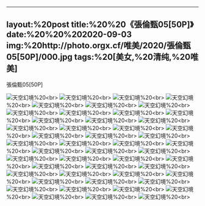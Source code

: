 ﻿---
layout:%20post
title:%20%20《張倫甄05[50P]》
date:%20%20%202020-09-03
img:%20http://photo.orgx.cf/唯美/2020/張倫甄05[50P]/000.jpg
tags:%20[美女,%20清纯,%20唯美]
---

張倫甄05[50P]



![天空幻境](http://photo.orgx.cf/唯美/2020/張倫甄05[50P]/001.jpg%20''天空幻境'')%20<br>
![天空幻境](http://photo.orgx.cf/唯美/2020/張倫甄05[50P]/002.jpg%20''天空幻境'')%20<br>
![天空幻境](http://photo.orgx.cf/唯美/2020/張倫甄05[50P]/003.jpg%20''天空幻境'')%20<br>
![天空幻境](http://photo.orgx.cf/唯美/2020/張倫甄05[50P]/004.jpg%20''天空幻境'')%20<br>
![天空幻境](http://photo.orgx.cf/唯美/2020/張倫甄05[50P]/005.jpg%20''天空幻境'')%20<br>
![天空幻境](http://photo.orgx.cf/唯美/2020/張倫甄05[50P]/006.jpg%20''天空幻境'')%20<br>
![天空幻境](http://photo.orgx.cf/唯美/2020/張倫甄05[50P]/007.jpg%20''天空幻境'')%20<br>
![天空幻境](http://photo.orgx.cf/唯美/2020/張倫甄05[50P]/008.jpg%20''天空幻境'')%20<br>
![天空幻境](http://photo.orgx.cf/唯美/2020/張倫甄05[50P]/009.jpg%20''天空幻境'')%20<br>
![天空幻境](http://photo.orgx.cf/唯美/2020/張倫甄05[50P]/010.jpg%20''天空幻境'')%20<br>
![天空幻境](http://photo.orgx.cf/唯美/2020/張倫甄05[50P]/011.jpg%20''天空幻境'')%20<br>
![天空幻境](http://photo.orgx.cf/唯美/2020/張倫甄05[50P]/012.jpg%20''天空幻境'')%20<br>
![天空幻境](http://photo.orgx.cf/唯美/2020/張倫甄05[50P]/013.jpg%20''天空幻境'')%20<br>
![天空幻境](http://photo.orgx.cf/唯美/2020/張倫甄05[50P]/014.jpg%20''天空幻境'')%20<br>
![天空幻境](http://photo.orgx.cf/唯美/2020/張倫甄05[50P]/015.jpg%20''天空幻境'')%20<br>
![天空幻境](http://photo.orgx.cf/唯美/2020/張倫甄05[50P]/016.jpg%20''天空幻境'')%20<br>
![天空幻境](http://photo.orgx.cf/唯美/2020/張倫甄05[50P]/017.jpg%20''天空幻境'')%20<br>
![天空幻境](http://photo.orgx.cf/唯美/2020/張倫甄05[50P]/018.jpg%20''天空幻境'')%20<br>
![天空幻境](http://photo.orgx.cf/唯美/2020/張倫甄05[50P]/019.jpg%20''天空幻境'')%20<br>
![天空幻境](http://photo.orgx.cf/唯美/2020/張倫甄05[50P]/020.jpg%20''天空幻境'')%20<br>
![天空幻境](http://photo.orgx.cf/唯美/2020/張倫甄05[50P]/021.jpg%20''天空幻境'')%20<br>
![天空幻境](http://photo.orgx.cf/唯美/2020/張倫甄05[50P]/022.jpg%20''天空幻境'')%20<br>
![天空幻境](http://photo.orgx.cf/唯美/2020/張倫甄05[50P]/023.jpg%20''天空幻境'')%20<br>
![天空幻境](http://photo.orgx.cf/唯美/2020/張倫甄05[50P]/024.jpg%20''天空幻境'')%20<br>
![天空幻境](http://photo.orgx.cf/唯美/2020/張倫甄05[50P]/025.jpg%20''天空幻境'')%20<br>
![天空幻境](http://photo.orgx.cf/唯美/2020/張倫甄05[50P]/026.jpg%20''天空幻境'')%20<br>
![天空幻境](http://photo.orgx.cf/唯美/2020/張倫甄05[50P]/027.jpg%20''天空幻境'')%20<br>
![天空幻境](http://photo.orgx.cf/唯美/2020/張倫甄05[50P]/028.jpg%20''天空幻境'')%20<br>
![天空幻境](http://photo.orgx.cf/唯美/2020/張倫甄05[50P]/029.jpg%20''天空幻境'')%20<br>
![天空幻境](http://photo.orgx.cf/唯美/2020/張倫甄05[50P]/030.jpg%20''天空幻境'')%20<br>
![天空幻境](http://photo.orgx.cf/唯美/2020/張倫甄05[50P]/031.jpg%20''天空幻境'')%20<br>
![天空幻境](http://photo.orgx.cf/唯美/2020/張倫甄05[50P]/032.jpg%20''天空幻境'')%20<br>
![天空幻境](http://photo.orgx.cf/唯美/2020/張倫甄05[50P]/033.jpg%20''天空幻境'')%20<br>
![天空幻境](http://photo.orgx.cf/唯美/2020/張倫甄05[50P]/034.jpg%20''天空幻境'')%20<br>
![天空幻境](http://photo.orgx.cf/唯美/2020/張倫甄05[50P]/035.jpg%20''天空幻境'')%20<br>
![天空幻境](http://photo.orgx.cf/唯美/2020/張倫甄05[50P]/036.jpg%20''天空幻境'')%20<br>
![天空幻境](http://photo.orgx.cf/唯美/2020/張倫甄05[50P]/037.jpg%20''天空幻境'')%20<br>
![天空幻境](http://photo.orgx.cf/唯美/2020/張倫甄05[50P]/038.jpg%20''天空幻境'')%20<br>
![天空幻境](http://photo.orgx.cf/唯美/2020/張倫甄05[50P]/039.jpg%20''天空幻境'')%20<br>
![天空幻境](http://photo.orgx.cf/唯美/2020/張倫甄05[50P]/040.jpg%20''天空幻境'')%20<br>
![天空幻境](http://photo.orgx.cf/唯美/2020/張倫甄05[50P]/041.jpg%20''天空幻境'')%20<br>
![天空幻境](http://photo.orgx.cf/唯美/2020/張倫甄05[50P]/042.jpg%20''天空幻境'')%20<br>
![天空幻境](http://photo.orgx.cf/唯美/2020/張倫甄05[50P]/043.jpg%20''天空幻境'')%20<br>
![天空幻境](http://photo.orgx.cf/唯美/2020/張倫甄05[50P]/044.jpg%20''天空幻境'')%20<br>
![天空幻境](http://photo.orgx.cf/唯美/2020/張倫甄05[50P]/045.jpg%20''天空幻境'')%20<br>
![天空幻境](http://photo.orgx.cf/唯美/2020/張倫甄05[50P]/046.jpg%20''天空幻境'')%20<br>
![天空幻境](http://photo.orgx.cf/唯美/2020/張倫甄05[50P]/047.jpg%20''天空幻境'')%20<br>
![天空幻境](http://photo.orgx.cf/唯美/2020/張倫甄05[50P]/048.jpg%20''天空幻境'')%20<br>
![天空幻境](http://photo.orgx.cf/唯美/2020/張倫甄05[50P]/049.jpg%20''天空幻境'')%20<br>
